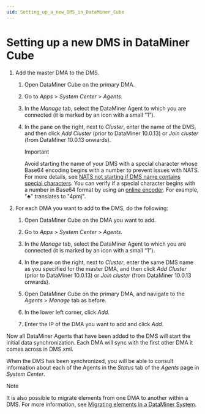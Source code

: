```yaml
---
uid: Setting_up_a_new_DMS_in_DataMiner_Cube
---
```


# Setting up a new DMS in DataMiner Cube

1. Add the master DMA to the DMS.

   1. Open DataMiner Cube on the primary DMA.

   1. Go to *Apps* > *System Center* > *Agents.*

   1. In the *Manage* tab, select the DataMiner Agent to which you are connected (it is marked by an icon with a small “1”).

   1. In the pane on the right, next to *Cluster*, enter the name of the DMS, and then click *Add Cluster* (prior to DataMiner 10.0.13) or *Join cluster* (from DataMiner 10.0.13 onwards).

      > [!IMPORTANT]
      > Avoid starting the name of your DMS with a special character whose Base64 encoding begins with a number to prevent issues with NATS. For more details, see [NATS not starting if DMS name contains special characters](xref:KI_NATS_not_starting_special_chars). You can verify if a special character begins with a number in Base64 format by using an [online encoder](https://www.base64encode.org/). For example, "♣" translates to "4pmj".

1. For each DMA you want to add to the DMS, do the following:

   1. Open DataMiner Cube on the DMA you want to add.

   1. Go to *Apps* > *System Center* > *Agents.*

   1. In the *Manage* tab, select the DataMiner Agent to which you are connected (it is marked by an icon with a small “1”).

   1. In the pane on the right, next to *Cluster*, enter the same DMS name as you specified for the master DMA, and then click *Add Cluster* (prior to DataMiner 10.0.13) or *Join cluster* (from DataMiner 10.0.13 onwards).

   1. Open DataMiner Cube on the primary DMA, and navigate to the *Agents* > *Manage* tab as before.

   1. In the lower left corner, click *Add*.

   1. Enter the IP of the DMA you want to add and click *Add*.

Now all DataMiner Agents that have been added to the DMS will start the initial data synchronization. Each DMA will sync with the first other DMA it comes across in DMS.xml.

When the DMS has been synchronized, you will be able to consult information about each of the Agents in the *Status* tab of the *Agents* page in *System Center*.

> [!NOTE]
> It is also possible to migrate elements from one DMA to another within a DMS. For more information, see [Migrating elements in a DataMiner System](xref:Migrating_elements_in_a_DataMiner_System).
